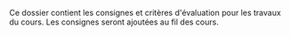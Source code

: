 Ce dossier contient les consignes et critères d'évaluation pour les travaux du cours.   Les consignes seront ajoutées au fil des cours.
